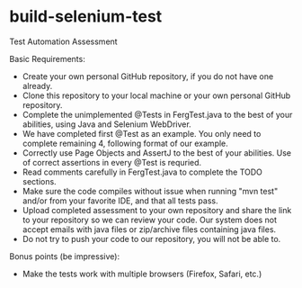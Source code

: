 # build-selenium-test
Test Automation Assessment

Basic Requirements: 
* Create your own personal GitHub repository, if you do not have one already.
* Clone this repository to your local machine or your own personal GitHub repository.
* Complete the unimplemented @Tests in FergTest.java to the best of your abilities, using Java and Selenium WebDriver.
* We have completed first @Test as an example. You only need to complete remaining 4, following format of our example.
* Correctly use Page Objects and AssertJ to the best of your abilities. Use of correct assertions in every @Test is requried.
* Read comments carefully in FergTest.java to complete the TODO sections. 
* Make sure the code compiles without issue when running "mvn test" and/or from your favorite IDE, and that all tests pass. 
* Upload completed assessment to your own repository and share the link to your repository so we can review your code.  Our system does not accept emails with java files or zip/archive files containing java files.
* Do not try to push your code to our repository, you will not be able to.

Bonus points (be impressive):
* Make the tests work with multiple browsers (Firefox, Safari, etc.)